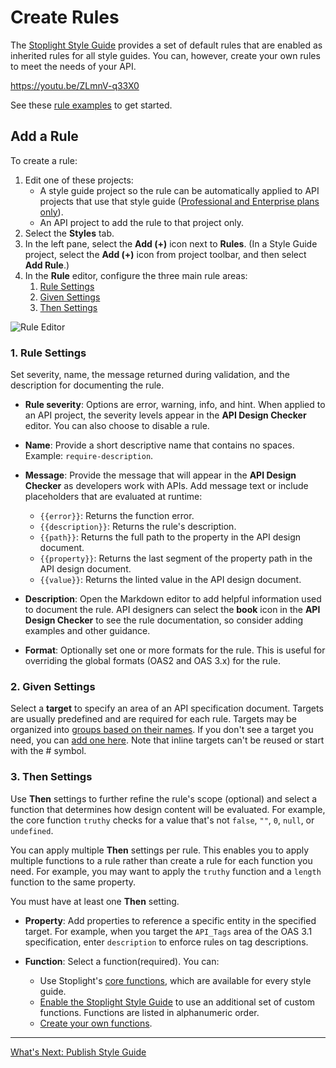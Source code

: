 # Create Rules

The [Stoplight Style Guide](https://apistylebook.stoplight.io/docs/stoplight-style-guide) provides a set of default rules that are enabled as inherited rules for all style guides. You can, however, create your own rules to meet the needs of your API.

https://youtu.be/ZLmnV-q33X0

See these [rule examples](g-rule-examples.md) to get started.

## Add a Rule

To create a rule:

1. Edit one of these projects:
   - A style guide project so the rule can be automatically applied to API projects that use that style guide ([Professional and Enterprise plans only](https://stoplight.io/pricing)). 
   - An API project to add the rule to that project only. 
2. Select the **Styles** tab.
3. In the left pane, select the **Add (+)** icon next to **Rules**. (In a Style Guide project, select the **Add (+)** icon from project toolbar, and then select **Add Rule**.)
4. In the **Rule** editor, configure the three main rule areas:
    1. [Rule Settings](#Rule-Settings)
    2. [Given Settings](#Given-Settings)
    3. [Then Settings](#Then-Settings)

![Rule Editor](https://stoplight.io/api/v1/projects/cHJqOjI/images/lofFeZwM2UY)

### 1. Rule Settings

Set severity, name, the message returned during validation, and the description for documenting the rule.

- **Rule severity**: Options are error, warning, info, and hint. When applied to an API project, the severity levels appear in the **API Design Checker** editor. You can also choose to disable a rule.

- **Name**: Provide a short descriptive name that contains no spaces. Example: `require-description`.

- **Message**: Provide the message that will appear in the **API Design Checker** as developers work with APIs. Add message text or include placeholders that are evaluated at runtime:

   - `{{error}}`: Returns the function error.
   - `{{description}}`: Returns the rule's description.
   - `{{path}}`: Returns the full path to the property in the API design document.
   - `{{property}}`: Returns the last segment of the property path in the API design document.
   - `{{value}}`: Returns the linted value in the API design document.

- **Description**: Open the Markdown editor to add helpful information used to document the rule. API designers can select the **book** icon in the **API Design Checker** to see the rule documentation, so consider adding examples and other guidance.

- **Format**: Optionally set one or more formats for the rule. This is useful for overriding the global formats (OAS2 and OAS 3.x) for the rule.

### 2. Given Settings

Select a **target** to specify an area of an API specification document. Targets are usually predefined and are required for each rule. Targets may be organized into [groups based on their names](b-create-targets.md#organize-targets). If you don't see a target you need, you can [add one here](b-create-targets.md). Note that inline targets can't be reused or start with the # symbol.

### 3. Then Settings

Use **Then** settings to further refine the rule's scope (optional) and select a function that determines how design content will be evaluated. For example, the core function `truthy` checks for a value that's not `false`, `""`, `0`, `null`, or `undefined`.

You can apply multiple **Then** settings per rule. This enables you to apply multiple functions to a rule rather than create a rule for each function you need. For example, you may want to apply the `truthy` function and a `length` function to the same property.

You must have at least one **Then** setting.

- **Property**: Add properties to reference a specific entity in the specified target. For example, when you target the `API_Tags` area of the OAS 3.1 specification, enter `description` to enforce rules on tag descriptions.

- **Function**: Select a function(required). You can:
   -  Use Stoplight's [core functions](https://meta.stoplight.io/docs/spectral/ZG9jOjExNg-core-functions), which are available for every style guide. 
  - [Enable the Stoplight Style Guide](d-enable-style-guide.md) to use an additional set of custom functions. Functions are listed in alphanumeric order.
  - [Create your own functions](h-create-custom-functions.md).

---

[What's Next: Publish Style Guide](e.publish-style-guide.md)